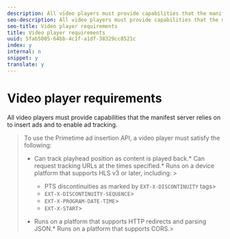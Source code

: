 ```yaml
---
description: All video players must provide capabilities that the manifest server relies on to insert ads and to enable ad tracking.
seo-description: All video players must provide capabilities that the manifest server relies on to insert ads and to enable ad tracking.
seo-title: Video player requirements
title: Video player requirements
uuid: 5fab5005-64bb-4c1f-a1df-38329cc8521c
index: y
internal: n
snippet: y
translate: y
---
```


# Video player requirements

All video players must provide capabilities that the manifest server relies on to insert ads and to enable ad tracking.


>To use the Primetime ad insertion API, a video player must satisfy the following: 
>
>* Can track playhead position as content is played back.* Can request tracking URLs at the times specified.* Runs on a device platform that supports HLS v3 or later, including: >
>    * PTS discontinuities as marked by `EXT-X-DISCONTINUITY` tags>    
>    * `EXT-X-DISCONTINUITY-SEQUENCE`>    
>    * `EXT-X-PROGRAM-DATE-TIME`>    
>    * `EXT-X-START`>    
>    
>    
>
>* Runs on a platform that supports HTTP redirects and parsing JSON.* Runs on a platform that supports CORS.>
>

